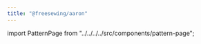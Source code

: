 ```yaml
---
title: "@freesewing/aaron"
---
```


import PatternPage from "../../../../src/components/pattern-page";

<PatternPage pattern="aaron" />